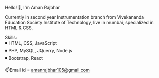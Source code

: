 Hello! 👋, I'm Aman Rajbhar

 Currently in second year Instrumentation branch from Vivekananda Education Society Institute of Technology,
live in mumbai, specialized in HTML & CSS. 

Skills:  
◾ HTML, CSS, JavaScript  
◾ PHP, MySQL, JQuerry, Node.js  
◾ Bootstrap, React

 📫Email id = amanrajbhar105@gmail.com

<!---
Aman-Rajbhar/Aman-Rajbhar is a ✨ special ✨ repository because its `README.md` (this file) appears on your GitHub profile.
You can click the Preview link to take a look at your changes.
--->
